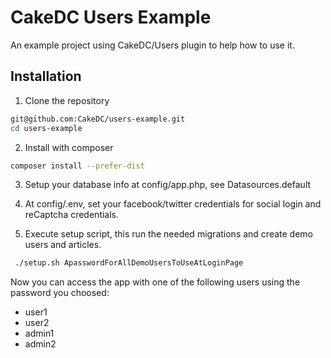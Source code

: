 # CakeDC Users Example

An example project using CakeDC/Users plugin to help how to use it.


## Installation

1. Clone the repository
```bash 
git@github.com:CakeDC/users-example.git
cd users-example
```

2. Install with composer
```bash
composer install --prefer-dist
```

3. Setup your database info at config/app.php, see Datasources.default

4. At config/.env, set your facebook/twitter credentials for social login
and reCaptcha credentials.  

5. Execute setup script, this run the needed migrations and create demo users and articles.

```bash
 ./setup.sh ApasswordForAllDemoUsersToUseAtLoginPage
```

Now you can access the app with one of the following users using the password you choosed:

- user1
- user2
- admin1
- admin2

